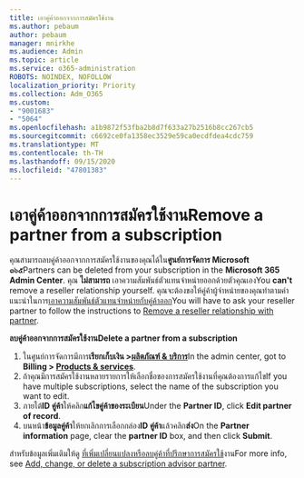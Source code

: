 ```yaml
---
title: เอาคู่ค้าออกจากการสมัครใช้งาน
ms.author: pebaum
author: pebaum
manager: mnirkhe
ms.audience: Admin
ms.topic: article
ms.service: o365-administration
ROBOTS: NOINDEX, NOFOLLOW
localization_priority: Priority
ms.collection: Adm_O365
ms.custom:
- "9001683"
- "5064"
ms.openlocfilehash: a1b9872f53fba2b8d7f633a27b2516b8cc267cb5
ms.sourcegitcommit: c6692ce0fa1358ec3529e59ca0ecdfdea4cdc759
ms.translationtype: MT
ms.contentlocale: th-TH
ms.lasthandoff: 09/15/2020
ms.locfileid: "47801383"
---
```

# <a name="remove-a-partner-from-a-subscription"></a><span data-ttu-id="59600-102">เอาคู่ค้าออกจากการสมัครใช้งาน</span><span class="sxs-lookup"><span data-stu-id="59600-102">Remove a partner from a subscription</span></span>

<span data-ttu-id="59600-103">คุณสามารถลบคู่ค้าออกจากการสมัครใช้งานของคุณได้ใน**ศูนย์การจัดการ Microsoft ๓๖๕**</span><span class="sxs-lookup"><span data-stu-id="59600-103">Partners can be deleted from your subscription in the **Microsoft 365 Admin Center**.</span></span> <span data-ttu-id="59600-104">คุณ **ไม่สามารถ** เอาความสัมพันธ์ตัวแทนจำหน่ายออกด้วยตัวคุณเอง</span><span class="sxs-lookup"><span data-stu-id="59600-104">You **can't** remove a reseller relationship yourself.</span></span> <span data-ttu-id="59600-105">คุณจะต้องขอให้คู่ค้าผู้จำหน่ายของคุณทำตามคำแนะนำในการ[เอาความสัมพันธ์ตัวแทนจำหน่ายกับคู่ค้าออก](https://docs.microsoft.com/partner-center/remove-a-relationship)</span><span class="sxs-lookup"><span data-stu-id="59600-105">You will have to ask your reseller partner to follow the instructions to [Remove a reseller relationship with partner](https://docs.microsoft.com/partner-center/remove-a-relationship).</span></span>

<span data-ttu-id="59600-106">**ลบคู่ค้าออกจากการสมัครใช้งาน**</span><span class="sxs-lookup"><span data-stu-id="59600-106">**Delete a partner from a subscription**</span></span>

1. <span data-ttu-id="59600-107">ในศูนย์การจัดการมีการ**เรียกเก็บเงิน >[ผลิตภัณฑ์ & บริการ](https://go.microsoft.com/fwlink/p/?linkid=842054)**</span><span class="sxs-lookup"><span data-stu-id="59600-107">In the admin center, got to **Billing > [Products & services](https://go.microsoft.com/fwlink/p/?linkid=842054)**.</span></span>
2. <span data-ttu-id="59600-108">ถ้าคุณมีการสมัครใช้งานหลายรายการให้เลือกชื่อของการสมัครใช้งานที่คุณต้องการแก้ไข</span><span class="sxs-lookup"><span data-stu-id="59600-108">If you have multiple subscriptions, select the name of the subscription you want to edit.</span></span>
3. <span data-ttu-id="59600-109">ภายใต้**ID คู่ค้า**ให้คลิก**แก้ไขคู่ค้าของระเบียน**</span><span class="sxs-lookup"><span data-stu-id="59600-109">Under the **Partner ID**, click **Edit partner of record**.</span></span>
4. <span data-ttu-id="59600-110">บนหน้า**ข้อมูลคู่ค้า**ให้ยกเลิกการเลือกกล่อง**ID คู่ค้า**แล้วคลิก**ส่ง**</span><span class="sxs-lookup"><span data-stu-id="59600-110">On the **Partner information** page, clear the **partner ID** box, and then click **Submit**.</span></span>

<span data-ttu-id="59600-111">สำหรับข้อมูลเพิ่มเติมให้ดู [ที่เพิ่มเปลี่ยนแปลงหรือลบคู่ค้าที่ปรึกษาการสมัครใช้](https://docs.microsoft.com/microsoft-365/admin/misc/add-partner?view=o365-worldwide)งาน</span><span class="sxs-lookup"><span data-stu-id="59600-111">For more info, see [Add, change, or delete a subscription advisor partner](https://docs.microsoft.com/microsoft-365/admin/misc/add-partner?view=o365-worldwide).</span></span>

